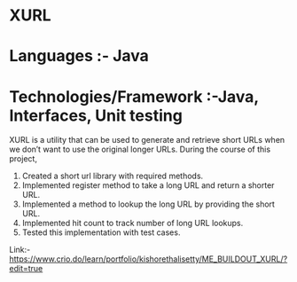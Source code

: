 # XURL

# Languages :- Java
# Technologies/Framework :-Java, Interfaces, Unit testing

XURL is a utility that can be used to generate and retrieve short URLs when we don’t want to use the original longer URLs.
During the course of this project,
1) Created a short url library with required methods.
2) Implemented register method to take a long URL and return a shorter URL.
3) Implemented a method to lookup the long URL by providing the short URL.
4) Implemented hit count to track number of long URL lookups.
5) Tested this implementation with test cases.

Link:- https://www.crio.do/learn/portfolio/kishorethalisetty/ME_BUILDOUT_XURL/?edit=true
